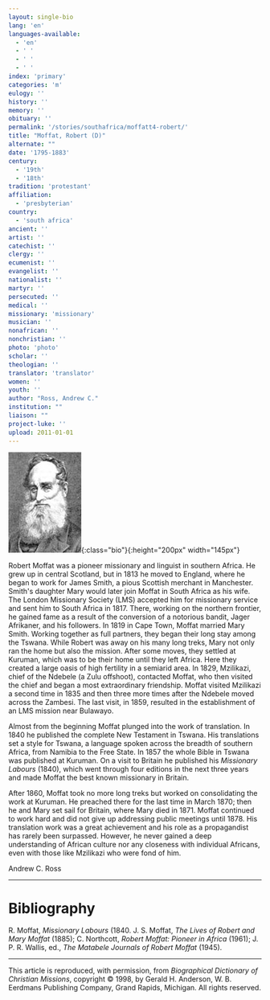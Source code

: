 ```yaml
---
layout: single-bio
lang: 'en'
languages-available:
  - 'en'
  - ' '
  - ' '
  - ' '
index: 'primary'
categories: 'm'
eulogy: ''
history: ''
memory: ''
obituary: ''
permalink: '/stories/southafrica/moffatt4-robert/'
title: "Moffat, Robert (D)"
alternate: ""
date: '1795-1883'
century:
  - '19th'
  - '18th'
tradition: 'protestant'
affiliation:
  - 'presbyterian'
country:
  - 'south africa'
ancient: ''
artist: ''
catechist: ''
clergy: ''
ecumenist: ''
evangelist: ''
nationalist: ''
martyr: ''
persecuted: ''
medical: ''
missionary: 'missionary'
musician: ''
nonafrican: ''
nonchristian: ''
photo: 'photo'
scholar: ''
theologian: ''
translator: 'translator'
women: ''
youth: ''
author: "Ross, Andrew C."
institution: ""
liaison: ""
project-luke: ''
upload: 2011-01-01
---
```


![image](/images/bio-pics/southafrica/moffatt4-robert/moffat.jpg){:class="bio"}{:height="200px" width="145px"}

Robert Moffat was a pioneer missionary and linguist in southern
Africa. He grew up in central Scotland, but in 1813 he moved
to England, where he began to work for James Smith, a pious
Scottish merchant in Manchester. Smith's daughter Mary would
later join Moffat in South Africa as his wife. The London
Missionary Society (LMS) accepted him for missionary service
and sent him to South Africa in 1817. There, working on the
northern frontier, he gained fame as a result of the conversion
of a notorious bandit, Jager
Afrikaner, and his followers. In 1819 in Cape Town, Moffat
married Mary Smith. Working together as full partners, they
began their long stay among the Tswana. While Robert was away
on his many long treks, Mary not only ran the home but also
the mission. After some moves, they settled at Kuruman, which
was to be their home until they left Africa. Here they created
a large oasis of high fertility in a semiarid area. In 1829,
Mzilikazi, chief of the Ndebele (a Zulu offshoot), contacted
Moffat, who then visited the chief and began a most extraordinary
friendship. Moffat visited Mzilikazi a second time in 1835
and then three more times after the Ndebele moved across the
Zambesi. The last visit, in 1859, resulted in the establishment
of an LMS mission near Bulawayo.

Almost from the beginning Moffat plunged into the work of translation. In 1840 he published the complete New Testament in Tswana. His translations set a style for Tswana, a language spoken across the breadth of southern Africa, from Namibia to the Free State. In 1857 the whole Bible in Tswana was published at Kuruman. On a visit to Britain he published his *Missionary Labours* (1840), which went through four editions in the next three years and made Moffat the best known missionary in Britain.

After 1860, Moffat took no more long treks but worked on consolidating the work at Kuruman. He preached there for the last time in March 1870; then he and Mary set sail for Britain, where Mary died in 1871. Moffat continued to work hard and did not give up addressing public meetings until 1878. His translation work was a great achievement and his role as a propagandist has rarely been surpassed. However, he never gained a deep understanding of African culture nor any closeness with individual Africans, even with those like Mzilikazi who were fond of him.

Andrew C. Ross

---

# Bibliography

R. Moffat, *Missionary Labours* (1840. J. S. Moffat, *The Lives of Robert and Mary Moffat* (1885); C. Northcott, *Robert Moffat: Pioneer in Africa* (1961); J. P. R. Wallis, ed., *The Matabele Journals of Robert Moffat* (1945).

---

This article is reproduced, with permission, from *Biographical Dictionary of Christian Missions*, copyright © 1998, by Gerald H. Anderson, W. B. Eerdmans Publishing Company, Grand Rapids, Michigan. All rights reserved.
